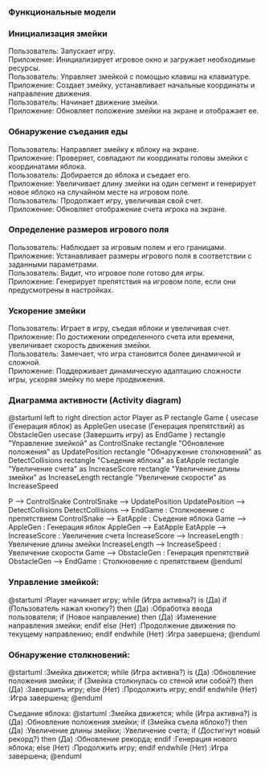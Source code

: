 ### Функциональные модели

### Инициализация змейки

Пользователь: Запускает игру.  
Приложение: Инициализирует игровое окно и загружает необходимые ресурсы.  
Пользователь: Управляет змейкой с помощью клавиш на клавиатуре.  
Приложение: Создает змейку, устанавливает начальные координаты и направление движения.  
Пользователь: Начинает движение змейки.  
Приложение: Обновляет положение змейки на экране и отображает ее.

### Обнаружение съедания еды

Пользователь: Направляет змейку к яблоку на экране.  
Приложение: Проверяет, совпадают ли координаты головы змейки с координатами яблока.  
Пользователь: Добирается до яблока и съедает его.  
Приложение: Увеличивает длину змейки на один сегмент и генерирует новое яблоко на случайном месте на игровом поле.  
Пользователь: Продолжает игру, увеличивая свой счет.  
Приложение: Обновляет отображение счета игрока на экране.

### Определение размеров игрового поля

Пользователь: Наблюдает за игровым полем и его границами.  
Приложение: Устанавливает размеры игрового поля в соответствии с заданными параметрами.  
Пользователь: Видит, что игровое поле готово для игры.  
Приложение: Генерирует препятствия на игровом поле, если они предусмотрены в настройках.

### Ускорение змейки

Пользователь: Играет в игру, съедая яблоки и увеличивая счет.  
Приложение: По достижении определенного счета или времени, увеличивает скорость движения змейки.  
Пользователь: Замечает, что игра становится более динамичной и сложной.  
Приложение: Поддерживает динамическую адаптацию сложности игры, ускоряя змейку по мере продвижения.


### Диаграмма активности (Activity diagram)
@startuml
left to right direction
actor Player as P
rectangle Game {
    usecase (Генерация яблок) as AppleGen
    usecase (Генерация препятствий) as ObstacleGen
    usecase (Завершить игру) as EndGame
}
rectangle "Управление змейкой" as ControlSnake
rectangle "Обновление положения" as UpdatePosition
rectangle "Обнаружение столкновений" as DetectCollisions
rectangle "Съедение яблока" as EatApple
rectangle "Увеличение счета" as IncreaseScore
rectangle "Увеличение длины змейки" as IncreaseLength
rectangle "Увеличение скорости" as IncreaseSpeed

P --> ControlSnake
ControlSnake --> UpdatePosition
UpdatePosition --> DetectCollisions
DetectCollisions --> EndGame : Столкновение с препятствием
ControlSnake --> EatApple : Съедение яблока
Game --> AppleGen : Генерация яблок
AppleGen --> EatApple
EatApple --> IncreaseScore : Увеличение счета
IncreaseScore --> IncreaseLength : Увеличение длины змейки
IncreaseLength --> IncreaseSpeed : Увеличение скорости
Game --> ObstacleGen : Генерация препятствий
ObstacleGen --> EndGame : Столкновение с препятствием
@enduml


### Управление змейкой:

@startuml
:Player начинает игру;
while (Игра активна?) is (Да)
    if (Пользователь нажал кнопку?) then (Да)
        :Обработка ввода пользователя;
        if (Новое направление) then (Да)
            :Изменение направления змейки;
        endif
    else (Нет)
        :Продолжение движения по текущему направлению;
    endif
endwhile (Нет)
:Игра завершена;
@enduml

### Обнаружение столкновений:
@startuml
:Змейка движется;
while (Игра активна?) is (Да)
    :Обновление положения змейки;
    if (Змейка столкнулась со стеной или собой?) then (Да)
        :Завершить игру;
    else (Нет)
        :Продолжить игру;
    endif
endwhile (Нет)
:Игра завершена;
@enduml

Съедание яблока:
@startuml
:Змейка движется;
while (Игра активна?) is (Да)
    :Обновление положения змейки;
    if (Змейка съела яблоко?) then (Да)
        :Увеличение длины змейки;
        :Увеличение счета;
        if (Достигнут новый рекорд?) then (Да)
            :Обновление рекорда;
        endif
        :Генерация нового яблока;
    else (Нет)
        :Продолжить игру;
    endif
endwhile (Нет)
:Игра завершена;
@enduml

